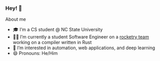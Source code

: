 ### Hey! 👋

About me
- 🎓 I’m a CS student @ NC State University 
- 👨‍🔬 I’m currently a student Software Engineer on a [rocketry team](http://liquidrocketry.com/) working on a compiler written in Rust
- 🔬 I’m interested in automation, web applications, and deep learning
- 😄 Pronouns: He/Him

